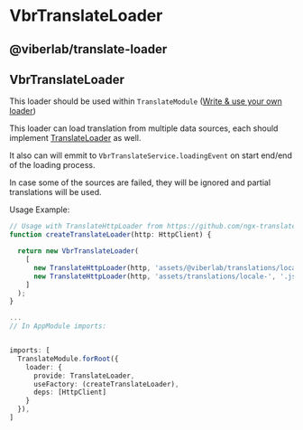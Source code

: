 # VbrTranslateLoader

## @viberlab/translate-loader

## VbrTranslateLoader
This loader should be used within `TranslateModule` ([Write & use your own loader](https://github.com/ngx-translate/core#write--use-your-own-loader))

This loader can load translation from multiple data sources, each should implement [TranslateLoader](https://github.com/ngx-translate/http-loader) as well.

It also can will emmit to `VbrTranslateService.loadingEvent` on start end/end of the loading process.

In case some of the sources are failed, they will be ignored and partial translations will be used.

Usage Example: 
```typescript
// Usage with TranslateHttpLoader from https://github.com/ngx-translate/http-loader
function createTranslateLoader(http: HttpClient) {

  return new VbrTranslateLoader(
    [
      new TranslateHttpLoader(http, 'assets/@viberlab/translations/locale-', '.json'),
      new TranslateHttpLoader(http, 'assets/translations/locale-', '.json')
    ]
  );
}

...
// In AppModule imports:


imports: [
  TranslateModule.forRoot({
    loader: {
      provide: TranslateLoader,
      useFactory: (createTranslateLoader),
      deps: [HttpClient]
    }
  }),
]

```
